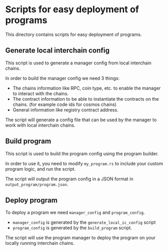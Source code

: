 # Scripts for easy deployment of programs

This directory contains scripts for easy deployment of programs.

## Generate local interchain config

This script is used to generate a manager config from local interchain chains.

In order to build the manager config we need 3 things:

- The chains information like RPC, coin type, etc. to enable the manager to interact with the chains.
- The contract information to be able to instantiate the contracts on the chains. (for example code ids for cosmos chains)
- General information like registry contract address.

The script will generate a config file that can be used by the manager to work with local interchain chains.

## Build program

This script is used to build the program config using the program builder.

In order to use it, you need to modify `my_program.rs` to include your custom program logic, and run the script.

The script will output the program config in a JSON format in `output_program/program.json`.

## Deploy program

To deploy a program we need `manager_config` and `program_config`.

- `manager_config` is generated by the `generate_local_ic_config` script
- `program_config` is generated by the `build_program` script.

The script will use the program manager to deploy the program on your locally running interchain chains.
